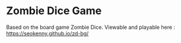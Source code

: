 # Zombie Dice Game
Based on the board game Zombie Dice. Viewable and playable here : https://seokenny.github.io/zd-bg/
